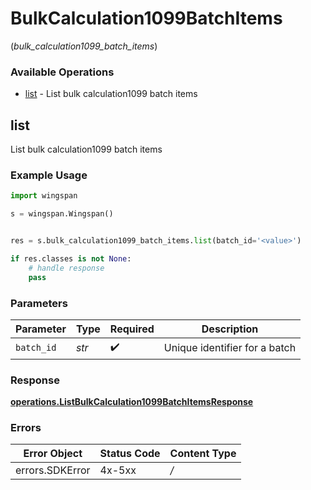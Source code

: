 # BulkCalculation1099BatchItems
(*bulk_calculation1099_batch_items*)

### Available Operations

* [list](#list) - List bulk calculation1099 batch items

## list

List bulk calculation1099 batch items

### Example Usage

```python
import wingspan

s = wingspan.Wingspan()


res = s.bulk_calculation1099_batch_items.list(batch_id='<value>')

if res.classes is not None:
    # handle response
    pass

```

### Parameters

| Parameter                     | Type                          | Required                      | Description                   |
| ----------------------------- | ----------------------------- | ----------------------------- | ----------------------------- |
| `batch_id`                    | *str*                         | :heavy_check_mark:            | Unique identifier for a batch |


### Response

**[operations.ListBulkCalculation1099BatchItemsResponse](../../models/operations/listbulkcalculation1099batchitemsresponse.md)**
### Errors

| Error Object    | Status Code     | Content Type    |
| --------------- | --------------- | --------------- |
| errors.SDKError | 4x-5xx          | */*             |
